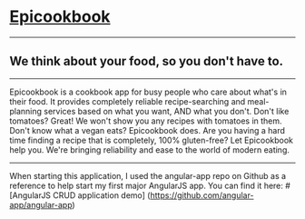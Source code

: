 # [Epicookbook](https://github.com/shanghaiellen/epicookbook-capstone-v1)

***

## We think about your food, so you don't have to.
____
 
 Epicookbook is a cookbook app for busy people who care about what's in their food. It provides completely reliable recipe-searching and meal-planning services based on what you want, AND what you don't. Don't like tomatoes? Great! We won't show you any recipes with tomatoes in them. Don't know what a vegan eats? Epicookbook does. Are you having a hard time finding a recipe that is completely, 100% gluten-free? Let Epicookbook help you. We're bringing reliability and ease to the world of modern eating.
 
____
 
 When starting this application, I used the angular-app repo on Github as a reference to help start my first major AngularJS app. You can find it here: #[AngularJS CRUD application demo] (https://github.com/angular-app/angular-app)